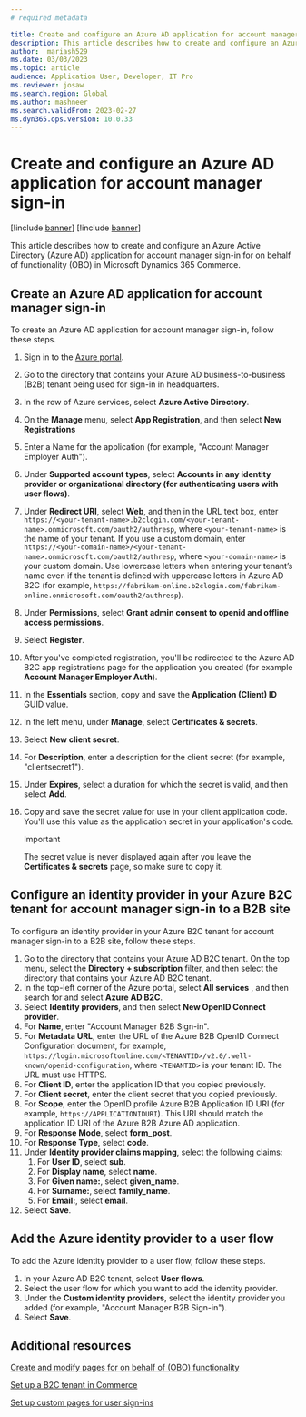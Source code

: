 ```yaml
---
# required metadata

title: Create and configure an Azure AD application for account manager sign-in
description: This article describes how to create and configure an Azure Active Directory application for account manager sign-in for on behalf of (OBO) functionality in Microsoft Dynamics 365 Commerce.
author:  mariash529
ms.date: 03/03/2023
ms.topic: article
audience: Application User, Developer, IT Pro
ms.reviewer: josaw
ms.search.region: Global
ms.author: mashneer
ms.search.validFrom: 2023-02-27
ms.dyn365.ops.version: 10.0.33
---
```


# Create and configure an Azure AD application for account manager sign-in

[!include [banner](includes/banner.md)]
[!include [banner](includes/preview-banner.md)]

This article describes how to create and configure an Azure Active Directory (Azure AD) application for account manager sign-in for on behalf of functionality (OBO) in Microsoft Dynamics 365 Commerce.

## Create an Azure AD application for account manager sign-in  

To create an Azure AD application for account manager sign-in, follow these steps.

1. Sign in to the [Azure portal](https://portal.azure.com/).
1. Go to the directory that contains your Azure AD business-to-business (B2B) tenant being used for sign-in in headquarters.
1. In the row of Azure services, select **Azure Active Directory**.
1. On the **Manage** menu, select **App Registration**, and then select **New Registrations**
1. Enter a Name for the application (for example, "Account Manager Employer Auth").
1. Under **Supported account types**, select **Accounts in any identity provider or organizational directory (for authenticating users with user flows)**.
1. Under **Redirect URI**, select **Web**, and then in the URL text box, enter `https://<your-tenant-name>.b2clogin.com/<your-tenant-name>.onmicrosoft.com/oauth2/authresp`, where `<your-tenant-name>` is the name of your tenant. If you use a custom domain, enter `https://<your-domain-name>/<your-tenant-name>.onmicrosoft.com/oauth2/authresp`, where `<your-domain-name>` is your custom domain. Use lowercase letters when entering your tenant’s name even if the tenant is defined with uppercase letters in Azure AD B2C (for example, `https://fabrikam-online.b2clogin.com/fabrikam-online.onmicrosoft.com/oauth2/authresp`).
1. Under **Permissions**, select **Grant admin consent to openid and offline access permissions**.
1. Select **Register**.
1. After you've completed registration, you'll be redirected to the Azure AD B2C app registrations page for the application you created (for example **Account Manager Employer Auth**).
1. In the **Essentials** section, copy and save the **Application (Client) ID** GUID value. 
1. In the left menu, under **Manage**, select **Certificates & secrets**.
1. Select **New client secret**.
1. For **Description**, enter a description for the client secret (for example, "clientsecret1").
1. Under **Expires**, select a duration for which the secret is valid, and then select **Add**.
1. Copy and save the secret value for use in your client application code. You'll use this value as the application secret in your application's code.

    > [!IMPORTANT]
    > The secret value is never displayed again after you leave the **Certificates & secrets**  page, so make sure to copy it.

## Configure an identity provider in your Azure B2C tenant for account manager sign-in to a B2B site

To configure an identity provider in your Azure B2C tenant for account manager sign-in to a B2B site, follow these steps.

1. Go to the directory that contains your Azure AD B2C tenant. On the top menu, select the **Directory + subscription** filter, and then select the directory that contains your Azure AD B2C tenant.
1. In the top-left corner of the Azure portal, select **All services** , and then search for and select **Azure AD B2C**.
1. Select **Identity providers**, and then select **New OpenID Connect provider**.
1. For **Name**, enter "Account Manager B2B Sign-in".
1. For **Metadata URL**, enter the URL of the Azure B2B OpenID Connect Configuration document, for example, `https://login.microsoftonline.com/<TENANTID>/v2.0/.well-known/openid-configuration`, where `<TENANTID>` is your tenant ID. The URL must use HTTPS. 
1. For **Client ID**, enter the application ID that you copied previously.
1. For **Client secret**, enter the client secret that you copied previously.
1. For **Scope**, enter the OpenID profile Azure B2B Application ID URI (for example, `https://APPLICATIONIDURI`). This URI should match the application ID URI of the Azure B2B Azure AD application.
1. For **Response Mode**, select **form_post**.
1. For **Response Type**, select **code**.
1. Under **Identity provider claims mapping**, select the following claims:
    1. For **User ID**, select **sub**.
    1. For **Display name**, select **name**.
    1. For **Given name:**, select **given_name**.
    1. For **Surname:**, select **family_name**.
    1. For **Email:**, select **email**.
1. Select **Save**.

## Add the Azure identity provider to a user flow

To add the Azure identity provider to a user flow, follow these steps.

1. In your Azure AD B2C tenant, select **User flows**.
1. Select the user flow for which you want to add the identity provider.
1. Under the **Custom identity providers**, select the identity provider you added (for example, "Account Manager B2B Sign-in").
1. Select **Save**.

## Additional resources

[Create and modify pages for on behalf of (OBO) functionality](obo-add-pages-site-builder.md)

[Set up a B2C tenant in Commerce](set-up-b2c-tenant.md)

[Set up custom pages for user sign-ins](custom-pages-user-logins.md)

